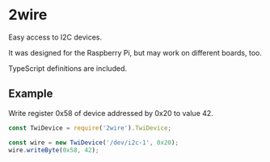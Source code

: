 # 2wire

Easy access to I2C devices.

It was designed for the Raspberry Pi, but may work on different boards, too.

TypeScript definitions are included.

## Example

Write register 0x58 of device addressed by 0x20 to value 42.
```javascript
const TwiDevice = require('2wire').TwiDevice;

const wire = new TwiDevice('/dev/i2c-1', 0x20);
wire.writeByte(0x58, 42);
```

